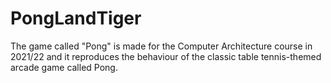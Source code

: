 # PongLandTiger
The game called "Pong" is made for the Computer Architecture course in 2021/22 and it reproduces the behaviour of the classic table tennis-themed arcade game called Pong.
